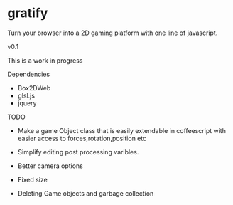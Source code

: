 gratify
=======

Turn your browser into a 2D gaming platform with one line of javascript.

v0.1

This is a work in progress

Dependencies 

- Box2DWeb
- glsl.js
- jquery

TODO

- Make a game Object class that is easily extendable in coffeescript with easier access to forces,rotation,position etc

- Simplify editing post processing varibles.

- Better camera options

- Fixed size

- Deleting Game objects and garbage collection
